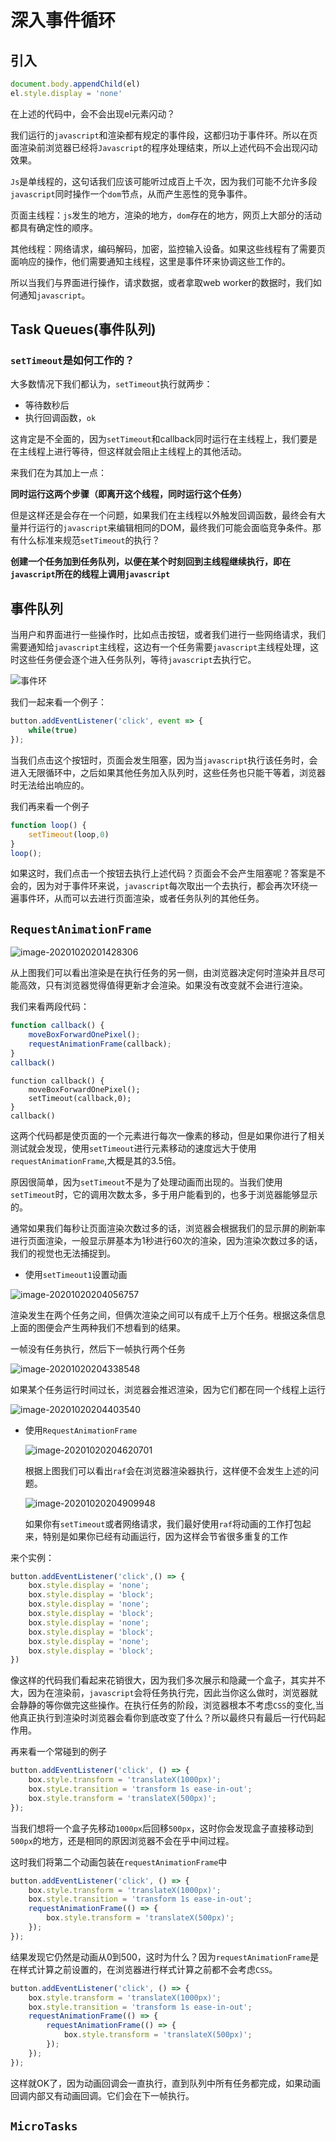 # 深入事件循环

## 引入

```javascript
document.body.appendChild(el)
el.style.display = 'none'
```

在上述的代码中，会不会出现el元素闪动？

我们运行的`javascript`和渲染都有规定的事件段，这都归功于事件环。所以在页面渲染前浏览器已经将`Javascript`的程序处理结束，所以上述代码不会出现闪动效果。

`Js`是单线程的，这句话我们应该可能听过成百上千次，因为我们可能不允许多段`javascript`同时操作一个`dom`节点，从而产生恶性的竞争事件。

页面主线程：`js`发生的地方，渲染的地方，`dom`存在的地方，网页上大部分的活动都具有确定性的顺序。

其他线程：网络请求，编码解码，加密，监控输入设备。如果这些线程有了需要页面响应的操作，他们需要通知主线程，这里是事件环来协调这些工作的。

所以当我们与界面进行操作，请求数据，或者拿取web worker的数据时，我们如何通知`javascript`。

## Task Queues(事件队列)

### `setTimeout`是如何工作的？

大多数情况下我们都认为，`setTimeout`执行就两步：

* 等待数秒后
* 执行回调函数，`ok`

这肯定是不全面的，因为`setTimeout`和callback同时运行在主线程上，我们要是在主线程上进行等待，但这样就会阻止主线程上的其他活动。

来我们在为其加上一点：

**同时运行这两个步骤（即离开这个线程，同时运行这个任务）**

但是这样还是会存在一个问题，如果我们在主线程以外触发回调函数，最终会有大量并行运行的`javascript`来编辑相同的DOM，最终我们可能会面临竞争条件。那有什么标准来规范`setTimeout`的执行？

**创建一个任务加到任务队列，以便在某个时刻回到主线程继续执行，即在`javascript`所在的线程上调用`javascript`**

## 事件队列

当用户和界面进行一些操作时，比如点击按钮，或者我们进行一些网络请求，我们需要通知给`javascript`主线程，这边有一个任务需要`javascript`主线程处理，这时这些任务便会逐个进入任务队列，等待`javascript`去执行它。

![事件环](C:\Users\ASUS\AppData\Roaming\Typora\typora-user-images\image-20201020203342208.png)

我们一起来看一个例子：

```javascript
button.addEventListener('click', event => {
	while(true)
});
```

当我们点击这个按钮时，页面会发生阻塞，因为当`javascript`执行该任务时，会进入无限循环中，之后如果其他任务加入队列时，这些任务也只能干等着，浏览器时无法给出响应的。

我们再来看一个例子

```javascript
function loop() {
	setTimeout(loop,0)
}
loop();
```

如果这时，我们点击一个按钮去执行上述代码？页面会不会产生阻塞呢？答案是不会的，因为对于事件环来说，`javascript`每次取出一个去执行，都会再次环绕一遍事件环，从而可以去进行页面渲染，或者任务队列的其他任务。

## `RequestAnimationFrame`

![image-20201020201428306](C:\Users\ASUS\AppData\Roaming\Typora\typora-user-images\image-20201020201428306.png)

从上图我们可以看出渲染是在执行任务的另一侧，由浏览器决定何时渲染并且尽可能高效，只有浏览器觉得值得更新才会渲染。如果没有改变就不会进行渲染。

我们来看两段代码：

```javascript
function callback() {
	moveBoxForwardOnePixel();
	requestAnimationFrame(callback);
}
callback()
```

```
function callback() {
	moveBoxForwardOnePixel();
	setTimeout(callback,0);
}
callback()
```

这两个代码都是使页面的一个元素进行每次一像素的移动，但是如果你进行了相关测试就会发现，使用`setTimeout`进行元素移动的速度远大于使用`requestAnimationFrame`,大概是其的3.5倍。

原因很简单，因为`setTimeout`不是为了处理动画而出现的。当我们使用`setTimeout`时，它的调用次数太多，多于用户能看到的，也多于浏览器能够显示的。

通常如果我们每秒让页面渲染次数过多的话，浏览器会根据我们的显示屏的刷新率进行页面渲染，一般显示屏基本为1秒进行60次的渲染，因为渲染次数过多的话，我们的视觉也无法捕捉到。

* 使用`setTimeout1`设置动画

![image-20201020204056757](C:\Users\ASUS\AppData\Roaming\Typora\typora-user-images\image-20201020204056757.png)

渲染发生在两个任务之间，但俩次渲染之间可以有成千上万个任务。根据这条信息上面的图便会产生两种我们不想看到的结果。

一帧没有任务执行，然后下一帧执行两个任务

![image-20201020204338548](C:\Users\ASUS\AppData\Roaming\Typora\typora-user-images\image-20201020204338548.png)

如果某个任务运行时间过长，浏览器会推迟渲染，因为它们都在同一个线程上运行

![image-20201020204403540](C:\Users\ASUS\AppData\Roaming\Typora\typora-user-images\image-20201020204403540.png)

* 使用`RequestAnimationFrame`

  ![image-20201020204620701](C:\Users\ASUS\AppData\Roaming\Typora\typora-user-images\image-20201020204620701.png)

  根据上图我们可以看出`raf`会在浏览器渲染器执行，这样便不会发生上述的问题。

  ![image-20201020204909948](C:\Users\ASUS\AppData\Roaming\Typora\typora-user-images\image-20201020204909948.png)

  如果你有`setTimeout`或者网络请求，我们最好使用`raf`将动画的工作打包起来，特别是如果你已经有动画运行，因为这样会节省很多重复的工作

来个实例：

```javascript
button.addEventListener('click',() => {
	box.style.display = 'none';
    box.style.display = 'block';
    box.style.display = 'none';
    box.style.display = 'block';
    box.style.display = 'none';
    box.style.display = 'block';
    box.style.display = 'none';
    box.style.display = 'block';
})
```

像这样的代码我们看起来花销很大，因为我们多次展示和隐藏一个盒子，其实并不大，因为在渲染前，`javascript`会将任务执行完，因此当你这么做时，浏览器就会静静的等你做完这些操作。在执行任务的阶段，浏览器根本不考虑`CSS`的变化,当他真正执行到渲染时浏览器会看你到底改变了什么？所以最终只有最后一行代码起作用。

再来看一个常碰到的例子

```javascript
button.addEventListener('click', () => {
    box.style.transform = 'translateX(1000px)';
    box.styLe.transition = 'transform 1s ease-in-out';
    box.style.transform = 'translateX(500px)';
});

```

当我们想将一个盒子先移动`1000px`后回移`500px`，这时你会发现盒子直接移动到`500px`的地方，还是相同的原因浏览器不会在乎中间过程。

这时我们将第二个动画包装在`requestAnimationFrame`中

```javascript
button.addEventListener('click', () => {
	box.style.transform = 'translateX(1000px)';
	box.style.transition = 'transform 1s ease-in-out';
	requestAnimationFrame(() => {
		box.style.transform = 'translateX(500px)';
	});
});
```

结果发现它仍然是动画从0到500，这时为什么？因为`requestAnimationFrame`是在样式计算之前设置的，在浏览器进行样式计算之前都不会考虑`CSS`。

```javascript
button.addEventListener('click', () => {
	box.style.transform = 'translateX(1000px)';
	box.style.transition = 'transform 1s ease-in-out';
	requestAnimationFrame(() => {
		requestAnimationFrame(() => {
			box.style.transform = 'translateX(500px)';
		});
	});
});
```

这样就OK了，因为动画回调会一直执行，直到队列中所有任务都完成，如果动画回调内部又有动画回调。它们会在下一帧执行。

## `MicroTasks`

